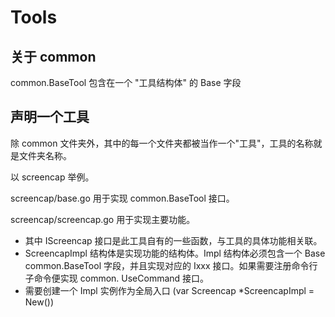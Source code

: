 # Tools

## 关于 common

common.BaseTool 包含在一个 "工具结构体" 的 Base 字段

## 声明一个工具

除 common 文件夹外，其中的每一个文件夹都被当作一个"工具"，工具的名称就是文件夹名称。

以 screencap 举例。

screencap/base.go 用于实现 common.BaseTool 接口。

screencap/screencap.go 用于实现主要功能。

-   其中 IScreencap 接口是此工具自有的一些函数，与工具的具体功能相关联。
-   ScreencapImpl 结构体是实现功能的结构体。Impl 结构体必须包含一个 Base common.BaseTool 字段，并且实现对应的 Ixxx 接口。如果需要注册命令行子命令便实现 common. UseCommand 接口。
-   需要创建一个 Impl 实例作为全局入口 (var Screencap \*ScreencapImpl = New())
